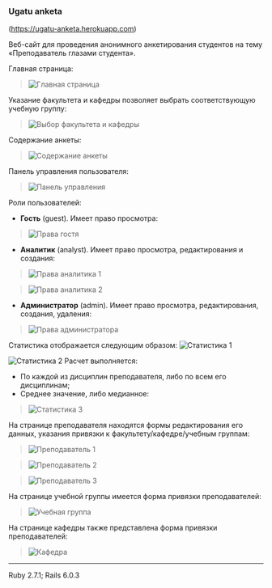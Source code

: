 ### Ugatu anketa

(https://ugatu-anketa.herokuapp.com)  

Веб-сайт для проведения анонимного анкетирования студентов на тему «Преподаватель глазами студента».

Главная страница:
> ![Главная страница](.readme-images/1.png)

Указание факультета и кафедры позволяет выбрать соответствующую учебную группу:
> ![Выбор факультета и кафедры](.readme-images/2.png)

Содержание анкеты:
> ![Содержание анкеты](.readme-images/3.png)

Панель управления пользователя:
> ![Панель управления](.readme-images/4.png)

Роли пользователей:
- **Гость** (guest). Имеет право просмотра:
> ![Права гостя](.readme-images/5.png)
- **Аналитик** (analyst). Имеет право просмотра, редактирования и создания:
> ![Права аналитика 1](.readme-images/16.png)

> ![Права аналитика 2](.readme-images/23.png)
- **Администратор** (admin). Имеет право просмотра, редактирования, создания, удаления:
> ![Права администратора](.readme-images/22.png)

Статистика отображается следующим образом:
![Статистика 1](.readme-images/7.png)

![Статистика 2](.readme-images/8.png)
Расчет выполняется:
- По каждой из дисциплин преподавателя, либо по всем его дисциплинам;
- Среднее значение, либо медианное:
> ![Статистика 3](.readme-images/9.png)

На странице преподавателя находятся формы редактирования его данных,
указания привязки к факультету/кафедре/учебным группам:
> ![Преподаватель 1](.readme-images/17.png)

> ![Преподаватель 2](.readme-images/18.png)

> ![Преподаватель 3](.readme-images/19.png)

На странице учебной группы имеется форма привязки преподавателей:
> ![Учебная группа](.readme-images/20.png)
>
На странице кафедры также представлена форма привязки преподавателей:
> ![Кафедра](.readme-images/21.png)

_ _ _
Ruby 2.7.1; Rails 6.0.3